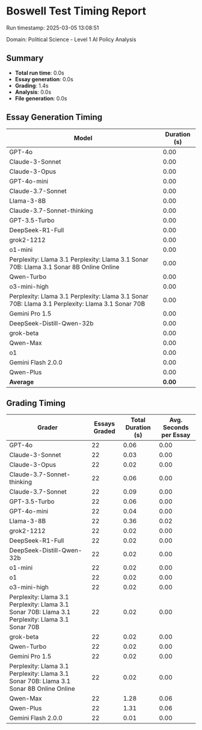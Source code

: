 # Boswell Test Timing Report

Run timestamp: 2025-03-05 13:08:51

Domain: Political Science - Level 1 AI Policy Analysis

## Summary

- **Total run time**: 0.0s
- **Essay generation**: 0.0s
- **Grading**: 1.4s
- **Analysis**: 0.0s
- **File generation**: 0.0s

## Essay Generation Timing

| Model | Duration (s) |
|-------|-------------|
| GPT-4o | 0.00 |
| Claude-3-Sonnet | 0.00 |
| Claude-3-Opus | 0.00 |
| GPT-4o-mini | 0.00 |
| Claude-3.7-Sonnet | 0.00 |
| Llama-3-8B | 0.00 |
| Claude-3.7-Sonnet-thinking | 0.00 |
| GPT-3.5-Turbo | 0.00 |
| DeepSeek-R1-Full | 0.00 |
| grok2-1212 | 0.00 |
| o1-mini | 0.00 |
| Perplexity: Llama 3.1 Perplexity: Llama 3.1 Sonar 70B: Llama 3.1 Sonar 8B Online Online | 0.00 |
| Qwen-Turbo | 0.00 |
| o3-mini-high | 0.00 |
| Perplexity: Llama 3.1 Perplexity: Llama 3.1 Sonar 70B: Llama 3.1 Perplexity: Llama 3.1 Sonar 70B | 0.00 |
| Gemini Pro 1.5 | 0.00 |
| DeepSeek-Distill-Qwen-32b | 0.00 |
| grok-beta | 0.00 |
| Qwen-Max | 0.00 |
| o1 | 0.00 |
| Gemini Flash 2.0.0 | 0.00 |
| Qwen-Plus | 0.00 |
| **Average** | **0.00** |

## Grading Timing

| Grader | Essays Graded | Total Duration (s) | Avg. Seconds per Essay |
|--------|---------------|-------------------|------------------------|
| GPT-4o | 22 | 0.06 | 0.00 |
| Claude-3-Sonnet | 22 | 0.03 | 0.00 |
| Claude-3-Opus | 22 | 0.02 | 0.00 |
| Claude-3.7-Sonnet-thinking | 22 | 0.06 | 0.00 |
| Claude-3.7-Sonnet | 22 | 0.09 | 0.00 |
| GPT-3.5-Turbo | 22 | 0.06 | 0.00 |
| GPT-4o-mini | 22 | 0.04 | 0.00 |
| Llama-3-8B | 22 | 0.36 | 0.02 |
| grok2-1212 | 22 | 0.02 | 0.00 |
| DeepSeek-R1-Full | 22 | 0.02 | 0.00 |
| DeepSeek-Distill-Qwen-32b | 22 | 0.02 | 0.00 |
| o1-mini | 22 | 0.02 | 0.00 |
| o1 | 22 | 0.02 | 0.00 |
| o3-mini-high | 22 | 0.02 | 0.00 |
| Perplexity: Llama 3.1 Perplexity: Llama 3.1 Sonar 70B: Llama 3.1 Perplexity: Llama 3.1 Sonar 70B | 22 | 0.02 | 0.00 |
| grok-beta | 22 | 0.02 | 0.00 |
| Qwen-Turbo | 22 | 0.02 | 0.00 |
| Gemini Pro 1.5 | 22 | 0.02 | 0.00 |
| Perplexity: Llama 3.1 Perplexity: Llama 3.1 Sonar 70B: Llama 3.1 Sonar 8B Online Online | 22 | 0.02 | 0.00 |
| Qwen-Max | 22 | 1.28 | 0.06 |
| Qwen-Plus | 22 | 1.31 | 0.06 |
| Gemini Flash 2.0.0 | 22 | 0.01 | 0.00 |